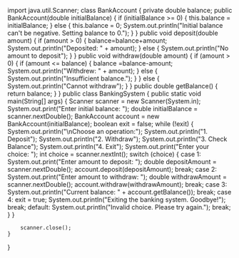 import java.util.Scanner;
class BankAccount
{
    private double balance;
    public BankAccount(double initialBalance)
    {
        if (initialBalance >= 0)
        {
            this.balance = initialBalance;
        } 
        else
        {
            this.balance = 0;
            System.out.println("Initial balance can't be negative. Setting balance to 0.");
        }
    }
    public void deposit(double amount)
    {
        if (amount > 0) {
            balance=balance+amount;
            System.out.println("Deposited: " + amount);
        } 
        else
        {
            System.out.println("No amount to deposit");
        }
    }
    public void withdraw(double amount) 
    {
        if (amount > 0) 
        {
            if (amount <= balance)
            {
                balance =balance-amount;
                System.out.println("Withdrew: " + amount);
            }
            else
            {
                System.out.println("Insufficient balance.");
            }
        } 
        else 
        {
            System.out.println("Cannot withdraw");
        }
    }
    public double getBalance() 
    {
        return balance;
    }
}
public class BankingSystem {
    public static void main(String[] args) {
        Scanner scanner = new Scanner(System.in);
        System.out.print("Enter initial balance: ");
        double initialBalance = scanner.nextDouble();
        BankAccount account = new BankAccount(initialBalance);
        boolean exit = false;
        while (!exit) 
        {
            System.out.println("\nChoose an operation:");
            System.out.println("1. Deposit");
            System.out.println("2. Withdraw");
            System.out.println("3. Check Balance");
            System.out.println("4. Exit");
            System.out.print("Enter your choice: ");
            int choice = scanner.nextInt();
            switch (choice) 
            {
                case 1:
                    System.out.print("Enter amount to deposit: ");
                    double depositAmount = scanner.nextDouble();
                    account.deposit(depositAmount);
                    break;
                case 2:
                    System.out.print("Enter amount to withdraw: ");
                    double withdrawAmount = scanner.nextDouble();
                    account.withdraw(withdrawAmount);
                    break;
                case 3:
                    System.out.println("Current balance: " + account.getBalance());
                    break;
                case 4:
                    exit = true;
                    System.out.println("Exiting the banking system. Goodbye!");
                    break;
                default:
                    System.out.println("Invalid choice. Please try again.");
                    break;
            }
        }

        scanner.close();
    }
}
